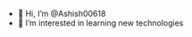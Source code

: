 - 👋 Hi, I’m @Ashish00618
- 👀 I’m interested in learning new technologies


<!---
Ashish00618/Ashish00618 is a ✨ special ✨ repository because its `README.md` (this file) appears on your GitHub profile.
You can click the Preview link to take a look at your changes.
--->
